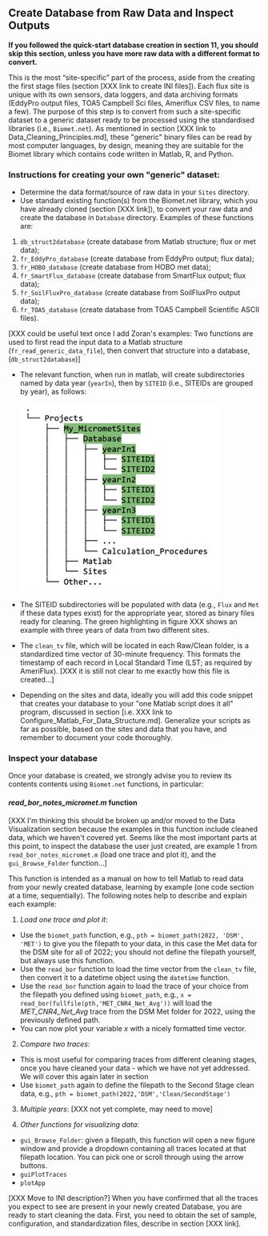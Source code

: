 ## Create Database from Raw Data and Inspect Outputs

**If you followed the quick-start database creation in section 11, you should skip this section, unless you have more raw data with a different format to convert.** 

This is the most “site-specific” part of the process, aside from the creating the first stage files (section [XXX link to create INI files]). Each flux site is unique with its own sensors, data loggers, and data archiving formats (EddyPro output files, TOA5 Campbell Sci files, Ameriflux CSV files, to name a few). The purpose of this step is to convert from such a site-specific dataset to a generic dataset ready to be processed using the standardised libraries (i.e., `Biomet.net`). As mentioned in section [XXX link to Data_Cleaning_Principles.md], these "generic" binary files can be read by most computer languages, by design, meaning they are suitable for the Biomet library which contains code written in Matlab, R, and Python. 

### Instructions for creating your own "generic" dataset:
* Determine the data format/source of raw data in your `Sites` directory. 
* Use standard existing function(s) from the Biomet.net library, which you have already cloned (section [XXX link]), to convert your raw data and create the database in `Database` directory. Examples of these functions are:
1. `db_struct2database` (create database from Matlab structure; flux or met data);
2. `fr_EddyPro_database` (create database from EddyPro output; flux data);
3. `fr_HOBO_database` (create database from HOBO met data);
4. `fr_SmartFlux_database` (create database from SmartFlux output; flux data);
5. `fr_SoilFluxPro_database` (create database from SoilFluxPro output data);
6. `fr_TOA5_database` (create database from TOA5 Campbell Scientific ASCII files).

[XXX could be useful text once I add Zoran's examples: Two functions are used to first read the input data to a Matlab structure (`fr_read_generic_data_file`), then convert that structure into a database, (`db_struct2database`)]

* The relevant function, when run in matlab, will create subdirectories named by data year (`yearIn`), then by `SITEID` (i.e., SITEIDs are grouped by year), as follows:
    
    <img src="images/directory_trees/DirectoryTree5.jpg" alt="DirectoryTree:DatabaseDirectory&Subdirectories" width="400"/>

 * The SITEID subdirectories will be populated with data (e.g., `Flux` and `Met` if these data types exist) for the appropriate year, stored as binary files ready for cleaning. The green highlighting in figure XXX shows an example with three years of data from two different sites.

* The `clean_tv` file, which will be located in each Raw/Clean folder, is a standardized time vector of 30-minute frequency. This formats the timestamp of each record in Local Standard Time (LST; as required by AmeriFlux). [XXX it is still not clear to me exactly how this file is created...]

* Depending on the sites and data, ideally you will add this code snippet that creates your database to your "one Matlab script does it all" program, discussed in section [i.e. XXX link to Configure_Matlab_For_Data_Structure.md]. Generalize your scripts as far as possible, based on the sites and data that you have, and remember to document your code thoroughly. 

### Inspect your database 
Once your database is created, we strongly advise you to review its contents contents using `Biomet.net` functions, in particular:

#### *read_bor_notes_micromet.m* function

[XXX I'm thinking this should be broken up and/or moved to the Data Visualization section because the examples in this function include cleaned data, which we haven't covered yet. Seems like the most important parts at this point, to inspect the database the user just created, are example 1 from `read_bor_notes_micromet.m` (load one trace and plot it), and the `gui_Browse_Folder` function...]

This function is intended as a manual on how to tell Matlab to read data from your newly created database, learning by example (one code section at a time, sequentially). The following notes help to describe and explain each example:

1. *Load one trace and plot it*: 
* Use the `biomet_path` function, e.g., `pth = biomet_path(2022, 'DSM', 'MET')` to give you the filepath to your data, in this case the Met data for the DSM site for all of 2022; you should not define the filepath yourself, but always use this function. 
* Use the `read_bor` function to load the time vector from the `clean_tv` file, then convert it to a datetime object using the `datetime` function.
* Use the `read_bor` function again to load the trace of your choice from the filepath you defined using `biomet_path`, e.g., `x = read_bor(fullfile(pth,'MET_CNR4_Net_Avg'))` will load the *MET_CNR4_Net_Avg* trace from the DSM Met folder for 2022, using the previously defined path.
* You can now plot your variable *x* with a nicely formatted time vector. 

2. *Compare two traces*:
* This is most useful for comparing traces from different cleaning stages, once you have cleaned your data - which we have not yet addressed. We will cover this again later in section 
* Use `biomet_path` again to define the filepath to the Second Stage clean data, e.g., `pth = biomet_path(2022,'DSM','Clean/SecondStage')` 

3. *Multiple years*: [XXX not yet complete, may need to move]

4. *Other functions for visualizing data*:
* `gui_Browse_Folder`: given a filepath, this function will open a new figure window and provide a dropdown containing all traces located at that filepath location. You can pick one or scroll through using the arrow buttons.
* `guiPlotTraces`
* `plotApp`

[XXX Move to INI description?]
When you have confirmed that all the traces you expect to see are present in your newly created Database, you are ready to start cleaning the data. First, you need to obtain the set of sample, configuration, and standardization files, describe in section [XXX link].
